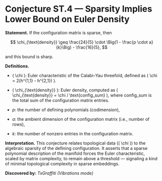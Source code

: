 # Conjecture ST.4 — Sparsity Implies Lower Bound on Euler Density

**Statement.**
If the configuration matrix is sparse, then

$$
\chi_{\text{density}} \geq \frac{24}{5} \cdot \Big(1 - \frac{p \cdot a}{k}\Big) - \frac{16}{5},
$$

and this bound is sharp.

**Definitions.**

- \( \chi \): Euler characteristic of the Calabi–Yau threefold, defined as \( \chi = 2(h^{1,1} - h^{2,1}) \).
- \( \chi_{\text{density}} \): Euler density, computed as \( \chi_{\text{density}} = \chi / \text{config\_sum} \), where config_sum is the total sum of the configuration matrix entries.

- $p$: the number of defining polynomials (codimension),

- $a$: the ambient dimension of the configuration matrix (i.e., number of rows),

- $k$: the number of nonzero entries in the configuration matrix.

**Interpretation.**
This conjecture relates topological data (\( \chi \)) to the algebraic sparsity of the defining configuration. It asserts that a sparse polynomial description of the manifold forces the Euler characteristic, scaled by matrix complexity, to remain above a threshold — signaling a kind of minimal topological complexity in sparse embeddings.

**Discovered by:** *TxGraffiti (Vibrations mode)*
